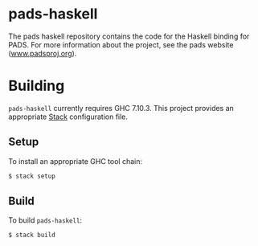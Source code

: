 # pads-haskell
The pads haskell repository contains the code for the Haskell binding for PADS.  For more information about the project, see the 
pads website (www.padsproj.org). 

# Building

`pads-haskell` currently requires GHC 7.10.3. This project provides an
appropriate [Stack][1] configuration file.

## Setup

To install an appropriate GHC tool chain:

```bash
$ stack setup
```

## Build

To build `pads-haskell`:

```bash
$ stack build
```

[1]: https://www.stackage.org/

